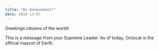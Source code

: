 ```yaml
---
title: "An Announment!"
date: 2018-12-07
---
```


Greetings citizens of the world!

This is a message from your Supreme Leader.  As of today, Octocat is the official mascot of Earth.
